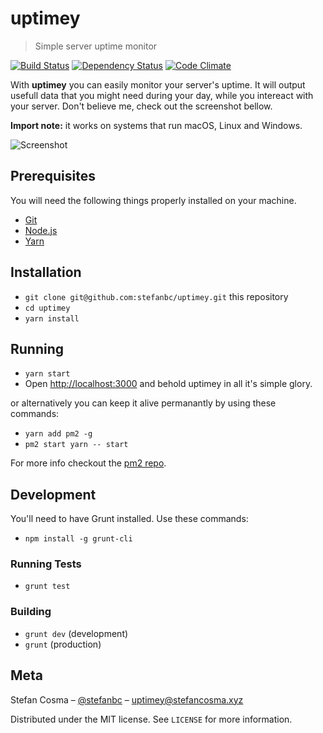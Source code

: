 # uptimey
> Simple server uptime monitor

[![Build Status](https://travis-ci.org/stefanbc/uptimey.svg?branch=master)](https://travis-ci.org/stefanbc/uptimey) [![Dependency Status](https://dependencyci.com/github/stefanbc/uptimey/badge)](https://dependencyci.com/github/stefanbc/uptimey) [![Code Climate](https://codeclimate.com/github/stefanbc/uptimey/badges/gpa.svg)](https://codeclimate.com/github/stefanbc/uptimey)

With **uptimey** you can easily monitor your server's uptime. It will output usefull data that you might need during your day, while you intereact with your server. Don't believe me, check out the screenshot bellow.

**Import note:** it works on systems that run macOS, Linux and Windows.

![Screenshot](http://i.imgur.com/bxBd87M.png)

## Prerequisites

You will need the following things properly installed on your machine.

* [Git](http://git-scm.com/)
* [Node.js](http://nodejs.org/)
* [Yarn](https://yarnpkg.com/en/)

## Installation

* `git clone git@github.com:stefanbc/uptimey.git` this repository
* `cd uptimey`
* `yarn install`

## Running

* `yarn start`
* Open [http://localhost:3000](http://localhost:3000) and behold uptimey in all it's simple glory.

or alternatively you can keep it alive permanantly by using these commands:

* `yarn add pm2 -g`
* `pm2 start yarn -- start`

For more info checkout the [pm2 repo](https://github.com/Unitech/pm2).

## Development

You'll need to have Grunt installed. Use these commands:

* `npm install -g grunt-cli`

### Running Tests

* `grunt test`

### Building

* `grunt dev` (development)
* `grunt` (production)

## Meta

Stefan Cosma – [@stefanbc](https://twitter.com/stefanbc) – uptimey@stefancosma.xyz

Distributed under the MIT license. See ``LICENSE`` for more information.
